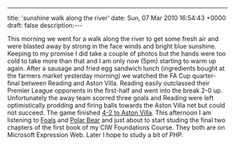 ---
title: 'sunshine walk along the river'
date: Sun, 07 Mar 2010 16:54:43 +0000
draft: false
description:---

This morning we went for a walk along the river to get some fresh air and were blasted away by strong in the face winds and bright blue sunshine. Keeping to my promise I did take a couple of photos but the hands were too cold to take more than that and I am only now (5pm) starting to warm up again. After a sausage and fried egg sandwich lunch (ingredients bought at the farmers market yesterday morning) we watched the FA Cup quarter-final between Reading and Aston Villa. Reading easily outclassed their Premier League opponents in the first-half and went into the break 2-0 up. Unfortunately the away team scorred three goals and Reading were left optimistically prodding and firing balls towards the Aston Villa net but could not succeed. The game finished [4-2 to Aston Villa](http://news.bbc.co.uk/sport1/hi/football/fa_cup/8549646.stm "BBC review of the Reading Aston Villa Game (external)"). This afternoon I am listening to [Foals](http://www.myspace.com/foals "foals myspace site (external)") and [Polar Bear](http://www.myspace.com/sebastianrochford "polar bear myspace site (external)") and just about to start studing the final two chapters of the first book of my CIW Foundations Course. They both are on Microsoft Expression Web. Later I hope to study a bit of PHP.